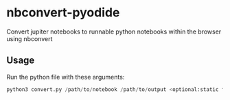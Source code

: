 # nbconvert-pyodide  
Convert jupiter notebooks to runnable python notebooks within the browser using nbconvert  
## Usage  
Run the python file with these arguments:
```python
python3 convert.py /path/to/notebook /path/to/output <optional:static files path>
```
